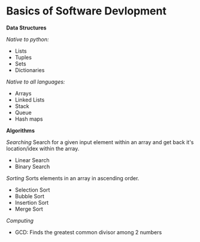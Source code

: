 # Basics of Software Devlopment

**Data Structures**

*Native to python:*
- Lists
- Tuples
- Sets
- Dictionaries

*Native to all languages:*
- Arrays
- Linked Lists
- Stack
- Queue
- Hash maps

**Algorithms**

*Searching*
Search for a given input element within an array and get back it's location/idex within the array.
- Linear Search
- Binary Search

*Sorting* 
Sorts elements in an array in ascending order.
- Selection Sort
- Bubble Sort
- Insertion Sort
- Merge Sort

*Computing*
- GCD: Finds the greatest common divisor among 2 numbers
